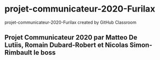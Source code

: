 # projet-communicateur-2020-Furilax
projet-communicateur-2020-Furilax created by GitHub Classroom

## Projet Communicateur 2020 par Matteo De Lutiis, Romain Dubard-Robert et Nicolas Simon-Rimbault le boss
